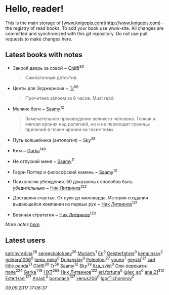 # Hello, reader!
This is the main storage of [www.knigopis.com](http://www.knigopis.com) - the registry of read books.
To add your book use www-site. All changes are committed and synchronized with this git repository.
Do not use pull requests to make changes here.


## Latest books with notes
* Закрой дверь за совой ~ [Chiffi](users/105/105831994080785626680-google)<sup>30</sup>
    > Симпатичный детектив.

* Цветы для Элджернона ~ [Tr](users/122/12282474-vkontakte)<sup>56</sup>
    > Прочитана запоем за 6 часов. Must read.

* Мелкие боги ~ [Saamy](users/115/115226508-vkontakte)<sup>12</sup>
    > Замечательное произведение великого человека. 
    > Тонкая и мягкая ирония над религией, но и не переходит границы приличий в плане иронии на такие темы

* Путь волшебника (антология) ~ [Sky](users/118/118049897850017649660-google)<sup>38</sup>

* Ким ~ [Garka](users/115/115753719718250012620-google)<sup>149</sup>

* Не отпускай меня ~ [Saamy](users/115/115226508-vkontakte)<sup>11</sup>

* Гарри Поттер и философский камень ~ [Saamy](users/115/115226508-vkontakte)<sup>10</sup>

* Психология убеждения. 50 доказанных способов быть убедительным ~ [Ник Литвинов](users/241/241974816-vkontakte)<sup>122</sup>

* Доставляя счастье. От нуля до миллиарда. История создания выдающейся компании из первых рук ~ [Ник Литвинов](users/241/241974816-vkontakte)<sup>121</sup>

* Военная стратегия ~ [Ник Литвинов](users/241/241974816-vkontakte)<sup>120</sup>


_More notes [here](latest_books_with_notes.md)._


## Latest users
[katrinvredina](users/233/2336755-vkontakte)<sup>38</sup> 
[sergeybolobaev](users/379/37918255-vkontakte)<sup>26</sup> 
[Moriarty](users/224/22419234-vkontakte)<sup>1</sup> 
[En](users/333/333646551-vkontakte)<sup>3</sup> 
[Geisterfahrer](users/279/279594688-vkontakte)<sup>0</sup> 
[kempinsky](users/171/1717865441574584-facebook)<sup>2</sup> 
[gulnara1006](users/524/52490735-vkontakte)<sup>0</sup> 
[tama_neko](users/271/271006760-vkontakte)<sup>0</sup> 
[Duhanskiy](users/112/112719946844423170489-googleplus)<sup>0</sup> 
[Polpolpol](users/103/103995186316826099543-google)<sup>27</sup> 
[youno](users/302/302928912-vkontakte)<sup>7</sup> 
[geyski](users/221/221959664-vkontakte)<sup>121</sup> 
[sad little panda](users/188/1882525281990290-facebook)<sup>31</sup> 
[Chiffi](users/105/105831994080785626680-google)<sup>30</sup> 
[Tr](users/122/12282474-vkontakte)<sup>56</sup> 
[Saamy](users/115/115226508-vkontakte)<sup>12</sup> 
[Sky](users/118/118049897850017649660-google)<sup>38</sup> 
[liza_svist](users/608/6086605-vkontakte)<sup>0</sup> 
[Оля-перекати-поле](users/108/10848515355906827860-mailru)<sup>224</sup> 
[Garka](users/115/115753719718250012620-google)<sup>149</sup> 
[HXT](users/100/100002563462782-facebook)<sup>268</sup> 
[Ник Литвинов](users/241/241974816-vkontakte)<sup>122</sup> 
[eri.fortuna](users/415/415025882-vkontakte)<sup>0</sup> 
[@lex_ap](users/202/2023503321218070-facebook)<sup>0</sup> 
[ana.21](users/107/107655526900000657481-google)<sup>312</sup> 
[EsterHani](users/305/30558181-vkontakte)<sup>127</sup> 
[Anaid ](users/251/251826667-vkontakte)<sup>0</sup> 
[borodach](users/157/15706320-vkontakte)<sup>107</sup> 
[xenus206](users/468/4688100-vkontakte)<sup>0</sup> 
[IgorTichomirov](users/431/431531313-vkontakte)<sup>0</sup> 


_09.09.2017 17:06:37_

